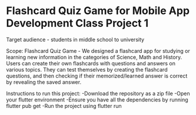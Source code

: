 # Flashcard Quiz Game for Mobile App Development Class Project 1

Target audience - students in middle school to university

Scope: Flashcard Quiz Game - We designed a flashcard app for studying or learning new information in the categories of Science, Math and History. Users can create their own flashcards with questions and answers on various topics. They can test themselves by creating the flashcard questions, and then checking if their memorized/learned answer is correct by revealing the saved answer.

Instructions to run this project: 
-Download the repository as a zip file
-Open your flutter environment
-Ensure you have all the dependencies by running flutter pub get
-Run the project using flutter run

